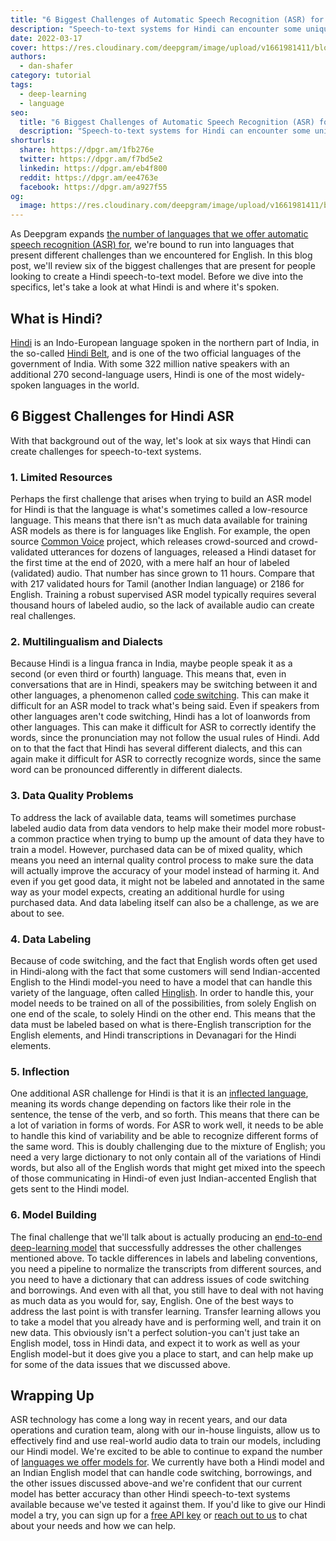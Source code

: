 ```yaml
---
title: "6 Biggest Challenges of Automatic Speech Recognition (ASR) for Hindi"
description: "Speech-to-text systems for Hindi can encounter some unique challenges. Here are 6 of the biggest ones that tend to crop up."
date: 2022-03-17
cover: https://res.cloudinary.com/deepgram/image/upload/v1661981411/blog/6-challenges-asr-hindi/6-biggest-challenges-of-ASR-for-Hindi-thumb-554x22.png
authors:
  - dan-shafer
category: tutorial
tags:
  - deep-learning
  - language
seo:
  title: "6 Biggest Challenges of Automatic Speech Recognition (ASR) for Hindi"
  description: "Speech-to-text systems for Hindi can encounter some unique challenges. Here are 6 of the biggest ones that tend to crop up."
shorturls:
  share: https://dpgr.am/1fb276e
  twitter: https://dpgr.am/f7bd5e2
  linkedin: https://dpgr.am/eb4f800
  reddit: https://dpgr.am/ee4763e
  facebook: https://dpgr.am/a927f55
og:
  image: https://res.cloudinary.com/deepgram/image/upload/v1661981411/blog/6-challenges-asr-hindi/6-biggest-challenges-of-ASR-for-Hindi-thumb-554x22.png
---
```


As Deepgram expands [the number of languages that we offer automatic speech recognition (ASR) for](https://deepgram.com/product/languages/), we're bound to run into languages that present different challenges than we encountered for English. In this blog post, we'll review six of the biggest challenges that are present for people looking to create a Hindi speech-to-text model. Before we dive into the specifics, let's take a look at what Hindi is and where it's spoken.

## What is Hindi?

[Hindi](https://en.wikipedia.org/wiki/Hindi) is an Indo-European language spoken in the northern part of India, in the so-called [Hindi Belt](https://en.wikipedia.org/wiki/Hindi_Belt), and is one of the two official languages of the government of India. With some 322 million native speakers with an additional 270 second-language users, Hindi is one of the most widely-spoken languages in the world.

## 6 Biggest Challenges for Hindi ASR

With that background out of the way, let's look at six ways that Hindi can create challenges for speech-to-text systems.

### 1\. Limited Resources

Perhaps the first challenge that arises when trying to build an ASR model for Hindi is that the language is what's sometimes called a low-resource language. This means that there isn't as much data available for training ASR models as there is for languages like English. For example, the open source [Common Voice](https://commonvoice.mozilla.org/en) project, which releases crowd-sourced and crowd-validated utterances for dozens of languages, released a Hindi dataset for the first time at the end of 2020, with a mere half an hour of labeled (validated) audio. That number has since grown to 11 hours. Compare that with 217 validated hours for Tamil (another Indian language) or 2186 for English. Training a robust supervised ASR model typically requires several thousand hours of labeled audio, so the lack of available audio can create real challenges.

### 2\. Multilingualism and Dialects

Because Hindi is a lingua franca in India, maybe people speak it as a second (or even third or fourth) language. This means that, even in conversations that are in Hindi, speakers may be switching between it and other languages, a phenomenon called [code switching](https://en.wikipedia.org/wiki/Code-switching). This can make it difficult for an ASR model to track what's being said. Even if speakers from other languages aren't code switching, Hindi has a lot of loanwords from other languages. This can make it difficult for ASR to correctly identify the words, since the pronunciation may not follow the usual rules of Hindi. Add on to that the fact that Hindi has several different dialects, and this can again make it difficult for ASR to correctly recognize words, since the same word can be pronounced differently in different dialects.

<WhitepaperPromo whitepaper="latest"></WhitepaperPromo>

### 3\. Data Quality Problems

To address the lack of available data, teams will sometimes purchase labeled audio data from data vendors to help make their model more robust-a common practice when trying to bump up the amount of data they have to train a model. However, purchased data can be of mixed quality, which means you need an internal quality control process to make sure the data will actually improve the accuracy of your model instead of harming it. And even if you get good data, it might not be labeled and annotated in the same way as your model expects, creating an additional hurdle for using purchased data. And data labeling itself can also be a challenge, as we are about to see.

### 4\. Data Labeling

Because of code switching, and the fact that English words often get used in Hindi-along with the fact that some customers will send Indian-accented English to the Hindi model-you need to have a model that can handle this variety of the language, often called [Hinglish](https://en.wikipedia.org/wiki/Hinglish). In order to handle this, your model needs to be trained on all of the possibilities, from solely English on one end of the scale, to solely Hindi on the other end. This means that the data must be labeled based on what is there-English transcription for the English elements, and Hindi transcriptions in Devanagari for the Hindi elements.

### 5\. Inflection

One additional ASR challenge for Hindi is that it is an [inflected language](https://en.wikipedia.org/wiki/Inflection), meaning its words change depending on factors like their role in the sentence, the tense of the verb, and so forth. This means that there can be a lot of variation in forms of words. For ASR to work well, it needs to be able to handle this kind of variability and be able to recognize different forms of the same word. This is doubly challenging due to the mixture of English; you need a very large dictionary to not only contain all of the variations of Hindi words, but also all of the English words that might get mixed into the speech of those communicating in Hindi-of even just Indian-accented English that gets sent to the Hindi model.

### 6\. Model Building

The final challenge that we'll talk about is actually producing an [end-to-end deep-learning model](https://blog.deepgram.com/deep-learning-speech-recognition/) that successfully addresses the other challenges mentioned above. To tackle differences in labels and labeling conventions, you need a pipeline to normalize the transcripts from different sources, and you need to have a dictionary that can address issues of code switching and borrowings. And even with all that, you still have to deal with not having as much data as you would for, say, English. One of the best ways to address the last point is with transfer learning. Transfer learning allows you to take a model that you already have and is performing well, and train it on new data. This obviously isn't a perfect solution-you can't just take an English model, toss in Hindi data, and expect it to work as well as your English model-but it does give you a place to start, and can help make up for some of the data issues that we discussed above.

## Wrapping Up

ASR technology has come a long way in recent years, and our data operations and curation team, along with our in-house linguists, allow us to effectively find and use real-world audio data to train our models, including our Hindi model. We're excited to be able to continue to expand the number of [languages we offer models for](https://deepgram.com/product/languages/). We currently have both a Hindi model and an Indian English model that can handle code switching, borrowings, and the other issues discussed above-and we're confident that our current model has better accuracy than other Hindi speech-to-text systems available because we've tested it against them. If you'd like to give our Hindi model a try, you can sign up for a [free API key](https://console.deepgram.com/) or [reach out to us](https://deepgram.com/contact-us/) to chat about your needs and how we can help.
